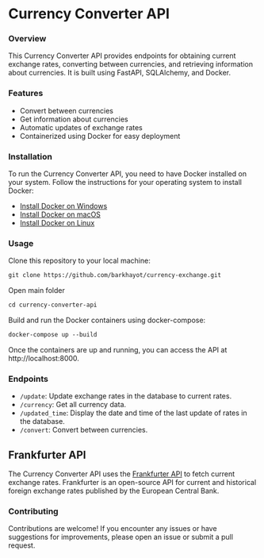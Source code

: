 # Currency Converter API

### Overview

This Currency Converter API provides endpoints for obtaining current exchange rates, converting between currencies, and retrieving information about currencies. It is built using FastAPI, SQLAlchemy, and Docker.

### Features

- Convert between currencies
- Get information about currencies
- Automatic updates of exchange rates
- Containerized using Docker for easy deployment

### Installation

To run the Currency Converter API, you need to have Docker installed on your system. Follow the instructions for your operating system to install Docker:

- [Install Docker on Windows](https://docs.docker.com/desktop/install/windows-install/)
- [Install Docker on macOS](https://docs.docker.com/desktop/install/mac-install/)
- [Install Docker on Linux](https://docs.docker.com/desktop/install/linux-install/)


### Usage

Clone this repository to your local machine:

```html
git clone https://github.com/barkhayot/currency-exchange.git
```

Open main folder

```html
cd currency-converter-api
```

Build and run the Docker containers using docker-compose:

```html
docker-compose up --build
```

Once the containers are up and running, you can access the API at http://localhost:8000.

### Endpoints
- `/update`: Update exchange rates in the database to current rates.
- `/currency`: Get all currency data.
- `/updated_time`: Display the date and time of the last update of rates in the database.
- `/convert`: Convert between currencies.

## Frankfurter API

The Currency Converter API uses the [Frankfurter API](https://www.frankfurter.app/) to fetch current exchange rates. Frankfurter is an open-source API for current and historical foreign exchange rates published by the European Central Bank.


### Contributing
Contributions are welcome! If you encounter any issues or have suggestions for improvements, please open an issue or submit a pull request.
